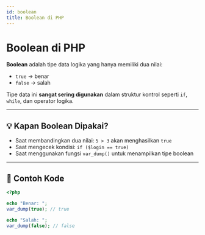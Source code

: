 ```yaml
---
id: boolean
title: Boolean di PHP
---
```


#  Boolean di PHP

**Boolean** adalah tipe data logika yang hanya memiliki dua nilai:

- `true` → benar  
- `false` → salah

Tipe data ini **sangat sering digunakan** dalam struktur kontrol seperti `if`, `while`, dan operator logika.

---

## 💡 Kapan Boolean Dipakai?

- Saat membandingkan dua nilai: `5 > 3` akan menghasilkan `true`
- Saat mengecek kondisi: `if ($login == true)`
- Saat menggunakan fungsi `var_dump()` untuk menampilkan tipe boolean

---

## 📄 Contoh Kode

```php
<?php

echo "Benar: ";
var_dump(true); // true

echo "Salah: ";
var_dump(false); // false
